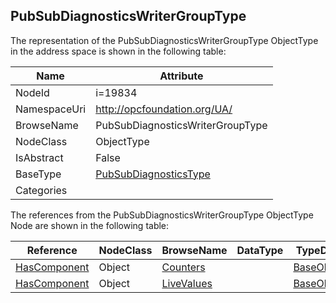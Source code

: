 <!-- objecttype -->
## PubSubDiagnosticsWriterGroupType
  
<!-- end of text -->
The representation of the PubSubDiagnosticsWriterGroupType ObjectType in the address space is shown in the following table:  

|Name|Attribute|
|---|---|
|NodeId|i=19834|
|NamespaceUri|http://opcfoundation.org/UA/|
|BrowseName|PubSubDiagnosticsWriterGroupType|
|NodeClass|ObjectType|
|IsAbstract|False|
|BaseType|[PubSubDiagnosticsType](../../ObjectTypes/PubSubDiagnosticsType/readme.md)|
|Categories||

The references from the PubSubDiagnosticsWriterGroupType ObjectType Node are shown in the following table:  

|Reference|NodeClass|BrowseName|DataType|TypeDefinition|ModellingRule|
|---|---|---|---|---|---|
|[HasComponent](../../ReferenceTypes/HasComponent/readme.md)|Object|[Counters](#Counters)||[BaseObjectType](../../ObjectTypes/BaseObjectType/readme.md)|[Mandatory](../../Objects/Mandatory/readme.md)|
|[HasComponent](../../ReferenceTypes/HasComponent/readme.md)|Object|[LiveValues](#LiveValues)||[BaseObjectType](../../ObjectTypes/BaseObjectType/readme.md)|[Mandatory](../../Objects/Mandatory/readme.md)|


